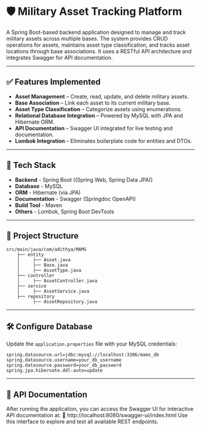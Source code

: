 # 🛡️ Military Asset Tracking Platform

A Spring Boot-based backend application designed to manage and track military assets across multiple bases. The system provides CRUD operations for assets, maintains asset type classification, and tracks asset locations through base associations. It uses a RESTful API architecture and integrates Swagger for API documentation.

---------

## ✅ Features Implemented

- **Asset Management** – Create, read, update, and delete military assets.
- **Base Association** – Link each asset to its current military base.
- **Asset Type Classification** – Categorize assets using enumerations.
- **Relational Database Integration** – Powered by MySQL with JPA and Hibernate ORM.
- **API Documentation** – Swagger UI integrated for live testing and documentation.
- **Lombok Integration** – Eliminates boilerplate code for entities and DTOs.

---------

## 🚀 Tech Stack

- **Backend** - Spring Boot ((Spring Web, Spring Data JPA))
- **Database** - MySQL
- **ORM** - Hibernate (via JPA)
- **Documentation** - Swagger (Springdoc OpenAPI)
- **Build Tool** - Maven
- **Others** - Lombok, Spring Boot DevTools

---------

## 📁 Project Structure

    src/main/java/com/adithya/MAMS
        ├── entity
        │     ├── Asset.java
        │     ├── Base.java
        │     ├── AssetType.java
        ├── controller
        │     ├── AssetController.java
        ├── service
        │     ├── AssetService.java
        ├── repository
              ├── AssetRepository.java
        
---------

## 🛠️ Configure Database

Update the `application.properties` file with your MySQL credentials:

```properties
spring.datasource.url=jdbc:mysql://localhost:3306/mams_db
spring.datasource.username=your_db_username
spring.datasource.password=your_db_password
spring.jpa.hibernate.ddl-auto=update
```

---------

## 📖 API Documentation

After running the application, you can access the Swagger UI for interactive API documentation at:
🔗 http://localhost:8080/swagger-ui/index.html
Use this interface to explore and test all available REST endpoints.